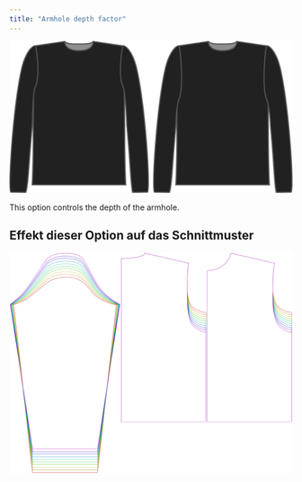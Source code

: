```yaml
---
title: "Armhole depth factor"
---
```


![The armhole depth factor on Brian](./armholedepthfactor.svg)

This option controls the depth of the armhole.

## Effekt dieser Option auf das Schnittmuster

![This image shows the effect of this option by superimposing several variants that have a different value for this option](brian_armholedepthfactor_sample.svg "Effect of this option on the pattern")
